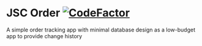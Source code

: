 # JSC Order [![CodeFactor](https://www.codefactor.io/repository/github/sandboxed-thoughts/jscorder/badge)](https://www.codefactor.io/repository/github/sandboxed-thoughts/jscorder)
A simple order tracking app with minimal database design as a low-budget app to provide change history
